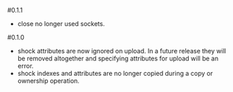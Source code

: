 #0.1.1
- close no longer used sockets.

#0.1.0

- shock attributes are now ignored on upload. In a future release they will be removed altogether
  and specifying attributes for upload will be an error.
- shock indexes and attributes are no longer copied during a copy or ownership operation.

